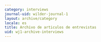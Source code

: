 ```yaml
---
category: interviews
journal-uid: wilder-journal-1
layout: archive/category
locale: es
title: Archivo de articulos de entrevistas
uid: wj1-archive-interviews
---
```

